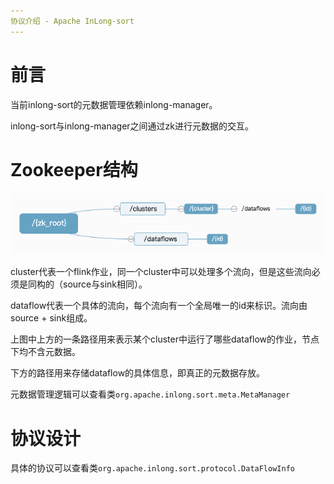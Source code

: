 ```yaml
---
协议介绍 - Apache InLong-sort
---
```


# 前言
当前inlong-sort的元数据管理依赖inlong-manager。

inlong-sort与inlong-manager之间通过zk进行元数据的交互。

# Zookeeper结构

![img.png](img.png)

cluster代表一个flink作业，同一个cluster中可以处理多个流向，但是这些流向必须是同构的（source与sink相同）。

dataflow代表一个具体的流向，每个流向有一个全局唯一的id来标识。流向由source + sink组成。

上图中上方的一条路径用来表示某个cluster中运行了哪些dataflow的作业，节点下均不含元数据。

下方的路径用来存储dataflow的具体信息，即真正的元数据存放。

元数据管理逻辑可以查看类`org.apache.inlong.sort.meta.MetaManager`

# 协议设计
具体的协议可以查看类`org.apache.inlong.sort.protocol.DataFlowInfo`